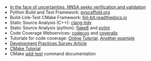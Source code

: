 <!-- testing-introduction2 -->
  * [In the face of uncertainties, NNSA seeks verification and validation](https://www.energy.gov/nnsa/articles/face-uncertainties-nnsa-seeks-verification-and-validation)
  * Python Build and Test Framework: [pyscaffold.org](https://pyscaffold.org)
  * Build-Link-Test CMake Framework: [llnl-blt.readthedocs.io](https://llnl-blt.readthedocs.io)
  * Static Source Analysis (C++): [clang-tidy](https://clang.llvm.org/extra/clang-tidy/)
  * Static Source Analysis (python): [flake8](https://flake8.pycqa.org/en/latest/index.html) and [pylint](https://www.pylint.org/)
  * Code Coverage Webservices: [codecov](https://about.codecov.io/) and [coveralls](https://coveralls.io/)
  * Tutorials for code coverage: [Online Tutorial](https://github.com/amklinv/morpheus), [Another example](https://github.com/jrdoneal/infrastructure)
  * [Development Practices Survey Article](https://dx.doi.org/10.6084/m9.figshare.14188463.v1)
  * [CMake Tutorial](https://cmake.org/cmake/help/latest/guide/tutorial/index.html)
  * CMake [add-test](https://cmake.org/cmake/help/latest/command/add_test.html) command documentation
